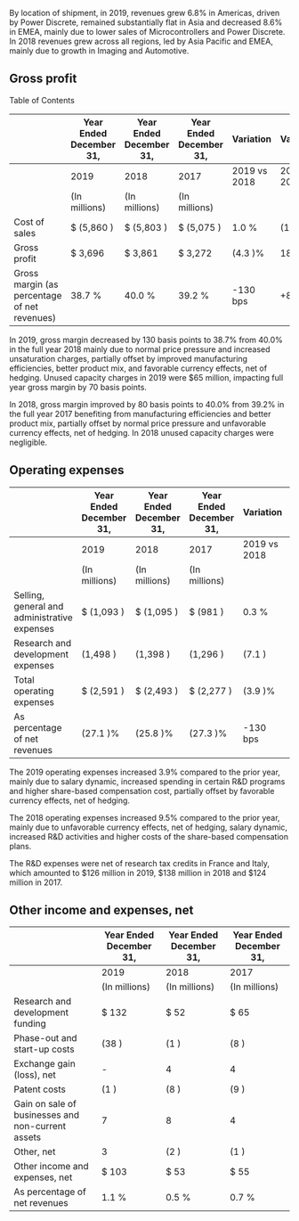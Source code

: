 By location of shipment, in 2019, revenues grew 6.8% in Americas, driven by Power Discrete, remained substantially flat in Asia and decreased 8.6% in EMEA, mainly due to lower sales of Microcontrollers and Power Discrete. In 2018 revenues grew across all regions, led by Asia Pacific and EMEA, mainly due to growth in Imaging and Automotive.

## Gross profit

Table of Contents

|                                              | Year Ended December 31,   | Year Ended December 31,   | Year Ended December 31,   | Variation    | Variation    |
|----------------------------------------------|---------------------------|---------------------------|---------------------------|--------------|--------------|
|                                              | 2019                      | 2018                      | 2017                      | 2019 vs 2018 | 2018 vs 2017 |
|                                              | (In millions)             | (In millions)             | (In millions)             |              |              |
| Cost of sales                                | $ (5,860 )                | $ (5,803 )                | $ (5,075 )                | 1.0 %        | (14.3 )%     |
| Gross profit                                 | $ 3,696                   | $ 3,861                   | $ 3,272                   | (4.3 )%      | 18.0 %       |
| Gross margin (as percentage of net revenues) | 38.7 %                    | 40.0 %                    | 39.2 %                    | -130 bps     | +80 bps      |

In 2019, gross margin decreased by 130 basis points to 38.7% from 40.0% in the full year 2018 mainly due to normal price pressure and increased unsaturation charges, partially offset by improved manufacturing efficiencies, better product mix, and favorable currency effects, net of hedging. Unused capacity charges in 2019 were $65 million, impacting full year gross margin by 70 basis points.

In 2018, gross margin improved by 80 basis points to 40.0% from 39.2% in the full year 2017 benefiting from manufacturing efficiencies and better product mix, partially offset by normal price pressure and unfavorable currency effects, net of hedging. In 2018 unused capacity charges were negligible.

## Operating expenses

|                                              | Year Ended December 31,   | Year Ended December 31,   | Year Ended December 31,   | Variation    | Variation    |
|----------------------------------------------|---------------------------|---------------------------|---------------------------|--------------|--------------|
|                                              | 2019                      | 2018                      | 2017                      | 2019 vs 2018 | 2018 vs 2017 |
|                                              | (In millions)             | (In millions)             | (In millions)             |              |              |
| Selling, general and administrative expenses | $ (1,093 )                | $ (1,095 )                | $ (981 )                  | 0.3 %        | (11.7 )%     |
| Research and development expenses            | (1,498 )                  | (1,398 )                  | (1,296 )                  | (7.1 )       | (7.9 )       |
| Total operating expenses                     | $ (2,591 )                | $ (2,493 )                | $ (2,277 )                | (3.9 )%      | (9.5 )%      |
| As percentage of net revenues                | (27.1 )%                  | (25.8 )%                  | (27.3 )%                  | -130 bps     | +150 bps     |

The 2019 operating expenses increased 3.9% compared to the prior year, mainly due to salary dynamic, increased spending in certain R&D programs and higher share-based compensation cost, partially offset by favorable currency effects, net of hedging.

The 2018 operating expenses increased 9.5% compared to the prior year, mainly due to unfavorable currency effects, net of hedging, salary dynamic, increased R&D activities and higher costs of the share-based compensation plans.

The R&D expenses were net of research tax credits in France and Italy, which amounted to $126 million in 2019, $138 million in 2018 and $124 million in 2017.

## Other income and expenses, net

|                                                   | Year Ended December 31,   | Year Ended December 31,   | Year Ended December 31,   |
|---------------------------------------------------|---------------------------|---------------------------|---------------------------|
|                                                   | 2019                      | 2018                      | 2017                      |
|                                                   | (In millions)             | (In millions)             | (In millions)             |
| Research and development funding                  | $ 132                     | $ 52                      | $ 65                      |
| Phase-out and start-up costs                      | (38 )                     | (1 )                      | (8 )                      |
| Exchange gain (loss), net                         | -                         | 4                         | 4                         |
| Patent costs                                      | (1 )                      | (8 )                      | (9 )                      |
| Gain on sale of businesses and non-current assets | 7                         | 8                         | 4                         |
| Other, net                                        | 3                         | (2 )                      | (1 )                      |
| Other income and expenses, net                    | $ 103                     | $ 53                      | $ 55                      |
| As percentage of net revenues                     | 1.1 %                     | 0.5 %                     | 0.7 %                     |